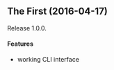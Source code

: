 <a name=""></a>
##  The First (2016-04-17)

Release 1.0.0.

#### Features

*   working CLI interface
